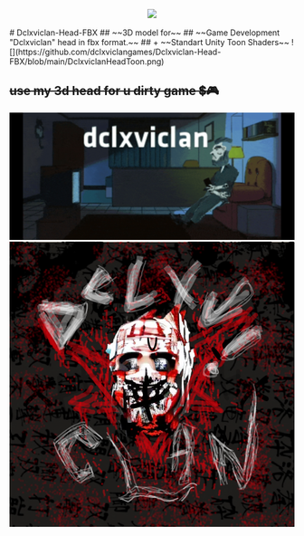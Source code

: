 <p align="center">
  <img //いろんな方と繋がりたい Telegram Bot" src="https://github.com/vo6i/Dclxviclan-Head-FBX/blob/main/InShot_20241119_025814561.gif" />
</p>
# Dclxviclan-Head-FBX
## ~~3D model for~~
## ~~Game Development "Dclxviclan" head in fbx format.~~
## + ~~Standart Unity Toon Shaders~~
![](https://github.com/dclxviclangames/Dclxviclan-Head-FBX/blob/main/DclxviclanHeadToon.png)

## ~~use my 3d head for u dirty game 💲🎮~~

![](https://github.com/vo6i/ShadersChill/blob/main/data/moon.jpg) 
![](https://github.com/vo6i/ShadersChill/blob/main/data/mood.jpg) 

